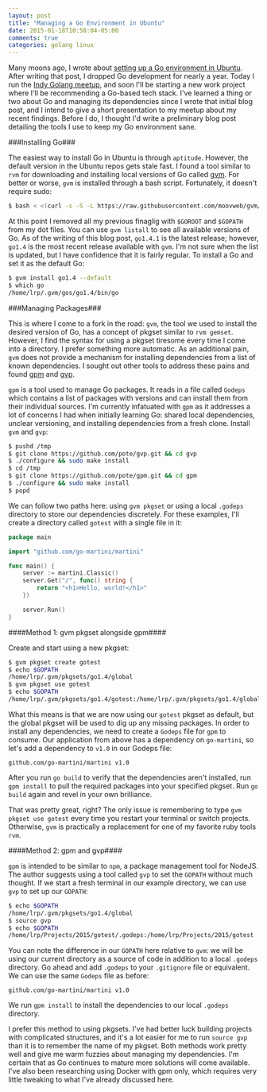```yaml
---
layout: post
title: "Managing a Go Environment in Ubuntu"
date: 2015-01-18T10:58:04-05:00
comments: true
categories: golang linux
---
```


Many moons ago, I wrote about [setting up a Go environment in Ubuntu](/blog/2013/12/15/setting-up-a-go-environment-in-ubuntu-12-dot-04). After writing that post, I dropped Go development for nearly a year. Today I run the [Indy Golang meetup](http://www.meetup.com/Indy-Golang/events/219612982/), and soon I'll be starting a new work project where I'll be recommending a Go-based tech stack. I've learned a thing or two about Go and managing its dependencies since I wrote that initial blog post, and I intend to give a short presentation to my meetup about my recent findings. Before I do, I thought I'd write a preliminary blog post detailing the tools I use to keep my Go environment sane.

###Installing Go###

The easiest way to install Go in Ubuntu is through `aptitude`. However, the default version in the Ubuntu repos gets stale fast. I found a tool similar to `rvm` for downloading and installing local versions of Go called [gvm](https://github.com/moovweb/gvm). For better or worse, `gvm` is installed through a bash script. Fortunately, it doesn't require sudo:

``` bash
$ bash < <(curl -s -S -L https://raw.githubusercontent.com/moovweb/gvm/master/binscripts/gvm-installer)
```

At this point I removed all my previous finaglig with `$GOROOT` and `$GOPATH` from my dot files. You can use `gvm listall` to see all available versions of Go. As of the writing of this blog post, `go1.4.1` is the latest release; however, `go1.4` is the most recent release available with `gvm`. I'm not sure when the list is updated, but I have confidence that it is fairly regular. To install a Go and set it as the default Go:

```bash
$ gvm install go1.4 --default
$ which go
/home/lrp/.gvm/gos/go1.4/bin/go
```

###Managing Packages###

This is where I come to a fork in the road: `gvm`, the tool we used to install the desired version of Go, has a concept of pkgset similar to `rvm gemset`. However, I find the syntax for using a pkgset tiresome every time I come into a directory. I prefer something more automatic. As an additional pain, `gvm` does not provide a mechanism for installing dependencies from a list of known dependencies. I sought out other tools to address these pains and found [gpm](https://github.com/pote/gpm) and [gvp](https://github.com/pote/gvp).

`gpm` is a tool used to manage Go packages. It reads in a file called `Godeps` which contains a list of packages with versions and can install them from their individual sources. I'm currently infatuated with `gpm` as it addresses a lot of concerns I had when initially learning Go: shared local dependencies, unclear versioning, and installing dependencies from a fresh clone. Install `gvm` and `gvp`:

``` bash
$ pushd /tmp
$ git clone https://github.com/pote/gvp.git && cd gvp
$ ./configure && sudo make install
$ cd /tmp
$ git clone https://github.com/pote/gpm.git && cd gpm
$ ./configure && sudo make install
$ popd
```

We can follow two paths here: using `gvm pkgset` or using a local `.godeps` directory to store our dependencies discretely. For these examples, I'll create a directory called `gotest` with a single file in it:

``` go hello.go
package main

import "github.com/go-martini/martini"

func main() {
    server := martini.Classic()
    server.Get("/", func() string {
        return "<h1>Hello, world!</h1>"
    })

    server.Run()
}
```

####Method 1: gvm pkgset alongside gpm####

Create and start using a new pkgset:

``` bash
$ gvm pkgset create gotest
$ echo $GOPATH
/home/lrp/.gvm/pkgsets/go1.4/global
$ gvm pkgset use gotest
$ echo $GOPATH
/home/lrp/.gvm/pkgsets/go1.4/gotest:/home/lrp/.gvm/pkgsets/go1.4/global
```

What this means is that we are now using our `gotest` pkgset as default, but the global pkgset will be used to dig up any missing packages. In order to install any dependencies, we need to create a `Godeps` file for `gpm` to consume. Our application from above has a dependency on `go-martini`, so let's add a dependency to `v1.0` in our Godeps file:

``` text Godeps
github.com/go-martini/martini v1.0
```

After you run `go build` to verify that the dependencies aren't installed, run `gpm install` to pull the required packages into your specified pkgset. Run `go build` again and revel in your own brilliance.

That was pretty great, right? The only issue is remembering to type `gvm pkgset use gotest` every time you restart your terminal or switch projects. Otherwise, `gvm` is practically a replacement for one of my favorite ruby tools `rvm`.

####Method 2: gpm and gvp####

`gpm` is intended to be similar to `npm`, a package management tool for NodeJS. The author suggests using a tool called `gvp` to set the `GOPATH` without much thought. If we start a fresh terminal in our example directory, we can use `gvp` to set up our `GOPATH`:

``` bash
$ echo $GOPATH
/home/lrp/.gvm/pkgsets/go1.4/global
$ source gvp
$ echo $GOPATH
/home/lrp/Projects/2015/gotest/.godeps:/home/lrp/Projects/2015/gotest
```

You can note the difference in our `GOPATH` here relative to `gvm`: we will be using our current directory as a source of code in addition to a local `.godeps` directory. Go ahead and add `.godeps` to your `.gitignore` file or equivalent. We can use the same `Godeps` file as before:

``` text Godeps
github.com/go-martini/martini v1.0
```

We run `gpm install` to install the dependencies to our local `.godeps` directory.

I prefer this method to using pkgsets. I've had better luck building projects with complicated structures, and it's a lot easier for me to run `source gvp` than it is to remember the name of my pkgset. Both methods work pretty well and give me warm fuzzies about managing my dependencies. I'm certain that as Go continues to mature more solutions will come available. I've also been researching using Docker with gpm only, which requires very little tweaking to what I've already discussed here.
